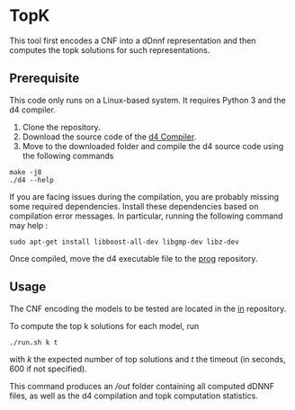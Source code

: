 # TopK
This tool first encodes a CNF into a dDnnf representation and then computes the topk solutions for such representations.

## Prerequisite
This code only runs on a Linux-based system. It requires Python 3 and the d4 compiler.

1. Clone the repository.
2. Download the source code of the [d4 Compiler](https://github.com/crillab/d4).
3. Move to the downloaded folder and compile the d4 source code using the following commands 

```
make -j8
./d4 --help
```

If you are facing issues during the compilation, you are probably missing some required dependencies.
Install these dependencies based on compilation error messages. In particular, running the following command may help :

```
sudo apt-get install libboost-all-dev libgmp-dev libz-dev
```

Once compiled, move the d4 executable file to the [prog](run/seq/prog) repository.

## Usage

The CNF encoding the models to be tested are located in the [in](run/seq/in) repository.

To compute the top k solutions for each model, run 

```
./run.sh k t
```
with *k* the expected number of top solutions and *t* the timeout (in seconds, 600 if not specified).

This command produces an */out* folder containing all computed dDNNF files, as well as the d4 compilation and topk computation statistics.
